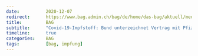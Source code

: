 ```yaml
---
date:          2020-12-07
redirect:      https://www.bag.admin.ch/bag/de/home/das-bag/aktuell/medienmitteilungen.msg-id-81495.html
title:         BAG
subtitle:      "Covid-19-Impfstoff: Bund unterzeichnet Vertrag mit Pfizer"
timeline:      true
categories:    BAG
tags:          [bag, impfung]
---
```


